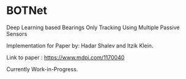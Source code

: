 # BOTNet
Deep Learning based Bearings Only Tracking Using Multiple Passive Sensors

Implementation for Paper by: Hadar Shalev and Itzik Klein.

Link to paper : https://www.mdpi.com/1170040

Currently Work-in-Progress.
